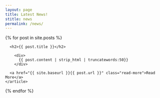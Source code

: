 ```yaml
---
layout: page
title: Latest News!
stitle: news
permalink: /news/
---
```


<div class="postgrid gridposts">
  <div class="posts">
    {% for post in site.posts %}
    <article class="post">

      <h2>{{ post.title }}</h2>

        <div>
          {{ post.content | strip_html | truncatewords:50}}
        </div>

      <a href="{{ site.baseurl }}{{ post.url }}" class="read-more">Read More</a>
    </article>
  {% endfor %}
</div>
</div>
